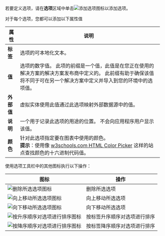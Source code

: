 若要定义选项，请在**选项**区域中单击![添加选项图标](../maker/common-data-service/media/add-option-set-option-button.png)以添加选项。

对于每个选项，您都可以添加以下属性值

|属性|说明|
|--|--|
|**标签**|选项的可本地化文本。|
|**值**|选项的数字值。 此项的前缀是一个值，此值是在您正在使用的解决方案的解决方案发布商中定义的。 此前缀有助于确保该值将不同于可在另一个解决方案中定义并导入到您的环境中的选项值。|
|**外部值**|虚拟实体使用此值通过此选项映射外部数据源中的值。|
|**说明**|一个用于记录此选项的用途的位置。 不会向应用程序用户显示该值。|
|**颜色**|针对此选项指定要在图表中使用的颜色。<br />**提示**：使用像 [w3schools.com HTML Color Picker](https://www.w3schools.com/colors/colors_picker.asp) 这样的站点查找颜色的十六进制代码值。|

使用选项工具栏中的其他图标执行以下操作：

|图标|操作|
|--|--|
|![删除所选选项图标](../maker/common-data-service/media/remove-option-solution-explorer.gif)|删除所选选项|
|![向上移动所选选项图标](../maker/common-data-service/media/move-selected-option-up-solution-explorer.png)|向上移动所选选项|
|![向下移动所选选项图标](../maker/common-data-service/media/move-selected-option-down-solution-explorer.png)|向下移动所选选项|
|![按升序顺序对选项进行排序图标](../maker/common-data-service/media/sort-option-set-option-asc-solution-explorer.png)|按标签升序顺序对选项进行排序|
|![按降序顺序对选项进行排序图标](../maker/common-data-service/media/sort-option-set-option-des-solution-explorer.png)|按标签降序顺序对选项进行排序|